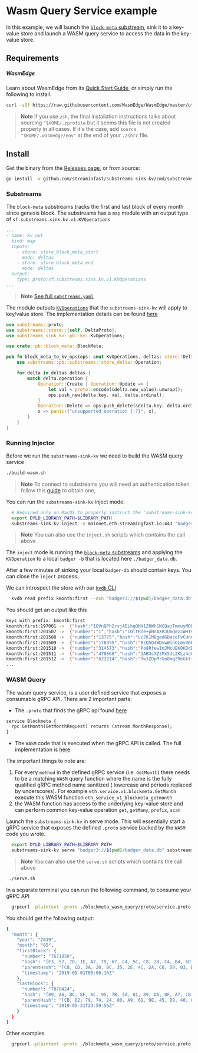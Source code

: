 # Wasm Query Service example

In this example, we will launch the [`block-meta` substream](https://github.com/streamingfast/substreams-eth-block-meta), sink it to a key-value store and launch a WASM query service to access the data in the key-value store.

## Requirements

##### WasmEdge

Learn about WasmEdge from its [Quick Start Guide](https://wasmedge.org/book/en/quick_start/install.html), or simply run the following to install.
```bash
curl -sSf https://raw.githubusercontent.com/WasmEdge/WasmEdge/master/utils/install.sh | bash
```

> **Note** If you use `zsh`, the final installation instructions talks about sourcing `"$HOME/.zprofile` but it seems this file is not created properly in all cases. If it's the case, add `source "$HOME/.wasmedge/env"` at the end of your `.zshrc` file.

## Install

Get the binary from the [Releases page](https://github.com/streamingfast/substreams-sink-kv/releases), or from source:

```bash
go install -v github.com/streaminfast/substreams-sink-kv/cmd/substreams-sink-kv
```

### Substreams

The `block-meta` substreams tracks the first and last block of every month since genesis block. The substreams has a `map` module with an output type of `sf.substreams.sink.kv.v1.KVOperations`

```yaml
...
- name: kv_out
  kind: map
  inputs:
    - store: store_block_meta_start
      mode: deltas
    - store: store_block_meta_end
      mode: deltas
  output:
    type: proto:sf.substreams.sink.kv.v1.KVOperations
...
```

> **Note** [See full `substreams.yaml`](https://github.com/streamingfast/substreams-eth-block-meta/blob/adfd451a8354eba1fa40e94dc205b1499df69f5b/substreams.yaml#L46-L54)

The module outputs  [`KVOperations`](../../proto/substreams/sink/kv/v1/kv.proto) that the `substreams-sink-kv` will apply to key/value store. The implementation details can be found [here](https://github.com/streamingfast/substreams-eth-block-meta/blob/adfd451a8354eba1fa40e94dc205b1499df69f5b/src/kv_out.rs)

```rust
use substreams::proto;
use substreams::store::{self, DeltaProto};
use substreams_sink_kv::pb::kv::KvOperations;

use crate::pb::block_meta::BlockMeta;

pub fn block_meta_to_kv_ops(ops: &mut KvOperations, deltas: store::Deltas<DeltaProto<BlockMeta>>) {
    use substreams::pb::substreams::store_delta::Operation;

    for delta in deltas.deltas {
        match delta.operation {
            Operation::Create | Operation::Update => {
                let val = proto::encode(&delta.new_value).unwrap();
                ops.push_new(delta.key, val, delta.ordinal);
            }
            Operation::Delete => ops.push_delete(&delta.key, delta.ordinal),
            x => panic!("unsupported operation {:?}", x),
        }
    }
}
```

### Running Injector

Before we run the `substreams-sink-kv` we need to build the WASM query service

```bash
./build-wasm.sh
```

> **Note** To connect to substreams you will need an authentication token, follow this [guide](https://substreams.streamingfast.io/reference-and-specs/authentication) to obtain one,

You can run the `substreams-sink-kv` inject mode.

```bash
  # Required only on MacOS to properly instruct the 'substreams-sink-kv' where to find the WasmEdge library
  export DYLD_LIBRARY_PATH=$LIBRARY_PATH
  substreams-sink-kv inject -e mainnet.eth.streamingfast.io:443 "badger3://$(pwd)/badger_data.db" substreams.yaml
```
> **Note** You can also use the `inject.sh` scripts which contains the call above

The `inject` mode is running the [`block-meta` substreams](https://github.com/streamingfast/substreams-eth-block-meta) and applying the `KVOperation` to a local `badger -b` that is located here `./badger_data.db`.

After a few minutes of sinking your local `badger-db` should contain keys. You can close the `inject` process.

We can introspect the store with our [`kvdb` CLI](https://github.com/streamingfast/kvdb)

```bash
  kvdb read prefix kmonth:first --dsn "badger3://$(pwd)/badger_data.db" --decoder="proto://./blockmeta_wasm_query/proto/block_meta.proto@eth.block_meta.v1.BlockMeta"
```

You should get an output like this

```bash
keys with prefix: kmonth:first
kmonth:first:197001	->	{"hash":"1OVnQPh2rvjAELhqQNX1Z0WhGNCQajTmmuyMDbHLj6M=","parentHash":"AAAAAAAAAAAAAAAAAAAAAAAAAAAAAAAAAAAAAAAAAAA=","timestamp":"1970-01-01T00:00:00Z"}
kmonth:first:201507	->	{"number":"1","hash":"iOltRTe+pNnAXRJUmQezJWHTvzH0Wq5zTNwRnxNAbLY=","parentHash":"1OVnQPh2rvjAELhqQNX1Z0WhGNCQajTmmuyMDbHLj6M=","timestamp":"2015-07-30T15:26:28Z"}
kmonth:first:201508	->	{"number":"13775","hash":"Lc7K1M8gedGBacoFvCHnugrdcTK5OCmEdg9D8nYb2CI=","parentHash":"q6q7j4t/f6B2aPs4/VoI2pgUzYrRink+VO72+pt5SrQ=","timestamp":"2015-08-01T00:00:03Z"}
kmonth:first:201509	->	{"number":"170395","hash":"BcQ5Q4WDvwWinOLmvmBRow+93ncq4UPzlyaoFzETBas=","parentHash":"PrACXrHJMjr8l/zN8E4mucPsxTEVMnAj9uog69E75jo=","timestamp":"2015-09-01T00:00:20Z"}
kmonth:first:201510	->	{"number":"314573","hash":"Po8RfewImJMcUEK0KDdDzORKt3mqx2VihhfA3EyRvAI=","parentHash":"Sek9sYxwxk2MuiJI4V8H/D6IX/unSxICfVYVBP9hpx0=","timestamp":"2015-10-01T00:00:17Z"}
kmonth:first:201511	->	{"number":"470668","hash":"1AB3cXZtMx5JL2KLz4dCBpjq+lsZEf6zgHd14+u+z1k=","parentHash":"6Kq+SBHeXyRdZ+/rC6he5QZWKHVPCoo0ebbgyUuL6H4=","timestamp":"2015-11-01T00:00:08Z"}
kmonth:first:201512	->	{"number":"622214","hash":"fw3ZOpMrUo8mqZReGkt+SBfnpv0aiPkKF2qrdmZn27o=","parentHash":"cPTq4v4Q7Ys5ivJjdiaxEjES4SIKRkZV238e3LhbQFU=","timestamp":"2015-12-01T00:00:01Z"}
...
````

### WASM Query

The wasm query service, is a user defined service that exposes a consumable gRPC API. There are 2 important parts:

- The `.proto` that finds the gRPC api found  [here](./blockmeta_wasm_query/proto/service.proto)
```protobuf
service Blockmeta {
  rpc GetMonth(GetMonthRequest) returns (stream MonthResponse);
}
```

- The `WASM` code that is executed when the gRPC API is called. The full implementation is [here](./blockmeta_wasm_query/src/lib.rs)

The important things to note are:

1) For every `method` in the defined gRPC service (i.e. `GetMonth`) there needs to be a matching `WASM` query function where the name is the fully qualified gRPC method name sanitized ( lowercase and periods replaced by underscores). For example `eth.service.v1.blockmeta.GetMonth` execute this WASM function `eth_service_v1_blockmeta_getmonth`
2) the WASM function has access to the underlying key-value store and can perform common key-value operation `get`, `getMany`, `prefix`, `scan`

Launch the `substreams-sink-kv` in serve mode. This will essentially start a gRPC service that exposes the defined `.proto` service backed by the `WASM` code you wrote.

```bash
  export DYLD_LIBRARY_PATH=$LIBRARY_PATH
  substreams-sink-kv serve "badger3://$(pwd)/badger_data.db" substreams.yaml
```

> **Note** You can also use the `serve.sh` scripts which contains the call above


```bash
 ./serve.sh
```

In a separate terminal you can run the following command, to consume your gRPC API

```bash
  grpcurl -plaintext -proto ./blockmeta_wasm_query/proto/service.proto -d '{"year": "2019","month":"05"}' localhost:7878 eth.service.v1.BlockMeta.GetMonth
```

You should get the following output:

```bash
{
  "month": {
    "year": "2019",
    "month": "05",
    "firstBlock": {
      "number": "7671850",
      "hash": "[E3, 52, 7D, 1E, A7, 79, 67, C4, 5C, C8, 28, C4, B4, 6D, 85, 1E, B6, CA, A0, 70, 18, 7D, EA, FC, F8, A0, 36, 0C, 5B, F3, 2D, AE]",
      "parentHash": "[C8, CD, 3A, 20, BC, 35, 2E, 4C, 2A, C6, D9, 03, B0, EA, AF, 90, 82, 43, AF, 19, 42, 8A, C2, 48, BD, B5, E8, 0B, 2B, 42, 49, 65]",
      "timestamp": "2019-05-01T00:00:16Z"
    },
    "lastBlock": {
      "number": "7870424",
      "hash": "[89, A6, BC, 8F, AC, 95, 7B, 5A, 81, 89, DA, 8F, A7, CB, AD, 34, 00, 94, 0A, 4A, 46, F3, 4A, 49, D9, B8, 77, D0, 7C, 28, D9, 38]",
      "parentHash": "[CB, D2, 79, 74, 24, 80, A9, 61, 9E, 45, D9, 40, CB, D0, 23, EE, A0, 13, 7A, 24, E1, 1C, 8B, F1, 6C, 9C, B8, B5, 70, 08, 18, 46]",
      "timestamp": "2019-05-31T23:59:56Z"
    }
  }
}
```

Other examples

```bash
  grpcurl -plaintext -proto ./blockmeta_wasm_query/proto/service.proto -d '{"year": "2019"}' localhost:7878 eth.service.v1.BlockMeta.GetYear
```
